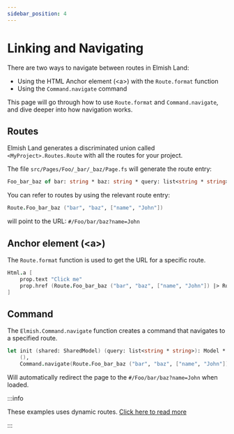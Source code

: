 ```yaml
---
sidebar_position: 4
---
```


# Linking and Navigating

There are two ways to navigate between routes in Elmish Land:

* Using the HTML Anchor element (\<a\>) with the `Route.format` function
* Using the `Command.navigate` command

This page will go through how to use `Route.format` and `Command.navigate`, and dive deeper into how navigation works.

## Routes

Elmish Land generates a discriminated union called `<MyProject>.Routes.Route` with all the routes for your project.

The file `src/Pages/Foo/_bar/_baz/Page.fs` will generate the route entry:

```fsharp
Foo_bar_baz of bar: string * baz: string * query: list<string * string>
```

You can refer to routes by using the relevant route entry:

```fsharp
Route.Foo_bar_baz ("bar", "baz", ["name", "John"])
```

will point to the URL: `#/Foo/bar/baz?name=John`

## Anchor element (\<a\>)

The `Route.format` function is used to get the URL for a specific route. 
```fsharp
Html.a [
    prop.text "Click me"
    prop.href (Route.Foo_bar_baz ("bar", "baz", ["name", "John"]) |> Routes.Route.format)
]
```

## Command

The `Elmish.Command.navigate` function creates a command that navigates to a specified route.

```fsharp
let init (shared: SharedModel) (query: list<string * string>): Model * Command<Msg, SharedMsg> =
    (),
    Command.navigate(Route.Foo_bar_baz ("bar", "baz", ["name", "John"]))
```

Will automatically redirect the page to the `#/Foo/bar/baz?name=John` when loaded.

:::info

These examples uses dynamic routes. [Click here to read more](/docs/core-concepts/dynamic-routes)

:::
